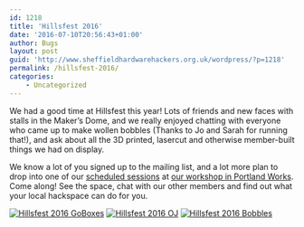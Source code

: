 ```yaml
---
id: 1218
title: 'Hillsfest 2016'
date: '2016-07-10T20:56:43+01:00'
author: Bugs
layout: post
guid: 'http://www.sheffieldhardwarehackers.org.uk/wordpress/?p=1218'
permalink: /hillsfest-2016/
categories:
    - Uncategorized
---
```


We had a good time at Hillsfest this year! Lots of friends and new faces with stalls in the Maker’s Dome, and we really enjoyed chatting with everyone who came up to make wollen bobbles (Thanks to Jo and Sarah for running that!), and ask about all the 3D printed, lasercut and otherwise member-built things we had on display.

We know a lot of you signed up to the mailing list, and a lot more plan to drop into one of our [scheduled sessions](https://www.sheffieldhackspace.org.uk/wordpress/calendar/) at [our workshop in Portland Works](https://www.google.co.uk/maps/place/Sheffield+Hardware+Hackers+and+Makers+(Sheffield+Hackspace)/@53.3697669,-1.4783409,16z/data=!4m5!3m4!1s0x487982886c6d27bd:0x8d13495e90196a17!8m2!3d53.3697637!4d-1.4739635). Come along! See the space, chat with our other members and find out what your local hackspace can do for you.

[![Hillsfest 2016 GoBoxes](https://www.sheffieldhackspace.org.uk/wordpress/wp-content/uploads/2016/07/IMG_20160710_163135.jpg)](https://www.sheffieldhackspace.org.uk/wordpress/wp-content/uploads/2016/07/IMG_20160710_163135.jpg) [![Hillsfest 2016 OJ](https://www.sheffieldhackspace.org.uk/wordpress/wp-content/uploads/2016/07/IMG_20160710_131307.jpg)](https://www.sheffieldhackspace.org.uk/wordpress/wp-content/uploads/2016/07/IMG_20160710_131307.jpg) [![Hillsfest 2016 Bobbles](https://www.sheffieldhackspace.org.uk/wordpress/wp-content/uploads/2016/07/IMG_20160710_163119.jpg)](https://www.sheffieldhackspace.org.uk/wordpress/wp-content/uploads/2016/07/IMG_20160710_163119.jpg)
